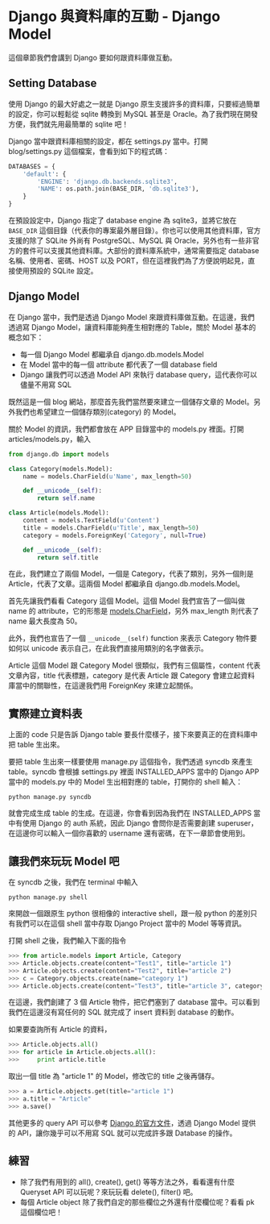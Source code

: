 # Django 與資料庫的互動 - Django Model

這個章節我們會講到 Django 要如何跟資料庫做互動。

## Setting Database

使用 Django 的最大好處之一就是 Django 原生支援許多的資料庫，只要經過簡單的設定，你可以輕鬆從 sqlite 轉換到 MySQL 甚至是 Oracle。為了我們現在開發方便，我們就先用最簡單的 sqlite 吧！

Django 當中跟資料庫相關的設定，都在 settings.py 當中。打開 blog/settings.py 這個檔案，會看到如下的程式碼：

```python
DATABASES = {
    'default': {
        'ENGINE': 'django.db.backends.sqlite3',
        'NAME': os.path.join(BASE_DIR, 'db.sqlite3'),
    }
}
```

在預設設定中，Django 指定了 database engine 為 sqlite3，並將它放在 `BASE_DIR` 這個目錄（代表你的專案最外層目錄）。你也可以使用其他資料庫，官方支援的除了 SQLite 外尚有 PostgreSQL、MySQL 與 Oracle，另外也有一些非官方的套件可以支援其他資料庫。大部份的資料庫系統中，通常需要指定 database 名稱、使用者、密碼、HOST 以及 PORT，但在這裡我們為了方便說明起見，直接使用預設的 SQLite 設定。



## Django Model

在 Django 當中，我們是透過 Django Model 來跟資料庫做互動。在這邊，我們透過寫 Django Model，讓資料庫能夠產生相對應的 Table，關於 Model 基本的概念如下：

* 每一個 Django Model 都繼承自 django.db.models.Model
* 在 Model 當中的每一個 attribute 都代表了一個 database field
* Django 讓我們可以透過 Model API 來執行 database query，這代表你可以儘量不用寫 SQL

既然這是一個 blog 網站，那麼首先我們當然要來建立一個儲存文章的 Model。另外我們也希望建立一個儲存類別(category) 的 Model。

關於 Model 的資訊，我們都會放在 APP 目錄當中的 models.py 裡面。打開 articles/models.py，輸入

```python
from django.db import models

class Category(models.Model):
    name = models.CharField(u'Name', max_length=50)

    def __unicode__(self):
        return self.name

class Article(models.Model):
    content = models.TextField(u'Content')
    title = models.CharField(u'Title', max_length=50)
    category = models.ForeignKey('Category', null=True)

    def __unicode__(self):
        return self.title
```

在此，我們建立了兩個 Model，一個是 Category，代表了類別，另外一個則是 Article，代表了文章。這兩個 Model 都繼承自 django.db.models.Model。

首先先讓我們看看 Category 這個 Model。這個 Model 我們宣告了一個叫做 name 的 attribute，它的形態是 [models.CharField](https://docs.djangoproject.com/en/dev/ref/models/fields/#charfield)，另外 max_length 則代表了 name 最大長度為 50。

此外，我們也宣告了一個 ```__unicode__(self)``` function 來表示 Category 物件要如何以 unicode 表示自己，在此我們直接用類別的名字做表示。

Article 這個 Model 跟 Category Model 很類似，我們有三個屬性，content 代表文章內容，title 代表標題，category 是代表 Article 跟 Category 會建立起資料庫當中的關聯性，在這邊我們用 ForeignKey 來建立起關係。

## 實際建立資料表

上面的 code 只是告訴 Django table 要長什麼樣子，接下來要真正的在資料庫中把 table 生出來。

要把 table 生出來一樣要使用 manage.py 這個指令，我們透過 syncdb 來產生 table。syncdb 會根據 settings.py 裡面 INSTALLED_APPS 當中的 Django APP 當中的 models.py 中的 Model 生出相對應的 table，打開你的 shell 輸入：

```
python manage.py syncdb
```

就會完成生成 table 的生成。在這邊，你會看到因為我們在 INSTALLED_APPS 當中有使用 Django 的 auth 系統，因此 Django 會問你是否需要創建 superuser，在這邊你可以輸入一個你喜歡的 username 還有密碼，在下一章節會使用到。

## 讓我們來玩玩 Model 吧

在 syncdb 之後，我們在 terminal 中輸入

```
python manage.py shell
```

來開啟一個跟原生 python 很相像的 interactive shell，跟一般 python 的差別只有我們可以在這個 shell 當中存取 Django Project 當中的 Model 等等資訊。

打開 shell 之後，我們輸入下面的指令

```python
>>> from article.models import Article, Category
>>> Article.objects.create(content="Test1", title="article 1")
>>> Article.objects.create(content="Test2", title="article 2")
>>> c = Category.objects.create(name="category 1")
>>> Article.objects.create(content="Test3", title="article 3", category=c)
```

在這邊，我們創建了 3 個 Article 物件，把它們塞到了 database 當中。可以看到我們在這邊沒有寫任何的 SQL 就完成了 insert 資料到 database 的動作。

如果要查詢所有 Article 的資料，

```python
>>> Article.objects.all()
>>> for article in Article.objects.all():
>>>     print article.title
```

取出一個 title 為 "article 1" 的 Model，修改它的 title 之後再儲存。

```python
>>> a = Article.objects.get(title="article 1")
>>> a.title = "Article"
>>> a.save()
```

其他更多的 query API 可以參考 [Django 的官方文件](https://docs.djangoproject.com/en/1.6/ref/models/querysets/)，透過 Django Model 提供的 API，讓你幾乎可以不用寫 SQL 就可以完成許多跟 Database 的操作。

## 練習

* 除了我們有用到的 all(), create(), get() 等等方法之外，看看還有什麼 Queryset API 可以玩呢？來玩玩看 delete(), filter() 吧。
* 每個 Article object 除了我們自定的那些欄位之外還有什麼欄位呢？看看 pk 這個欄位吧！
